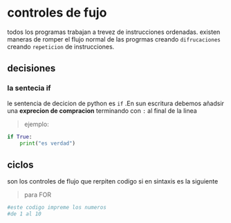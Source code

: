 # controles de fujo 
todos los programas trabajan a trevez de instrucciones ordenadas.
existen maneras de romper el flujo normal de las progrmas creando `difrucaciones` creando `repeticion` de instrucciones.
## decisiones 
### la sentecia if 
le sentencia de decicion de python es `if` .En sun escritura debemos añadsir una **exprecion de compracion** terminando con `:` al final de la linea 
> ejemplo:

```python
if True:
    print("es verdad")
```
## ciclos 
son los controles de flujo que rerpiten codigo si en sintaxis es la siguiente 
 >para FOR
 ```python
 #este codigo impreme los numeros 
 #de 1 al 10
 
 ```